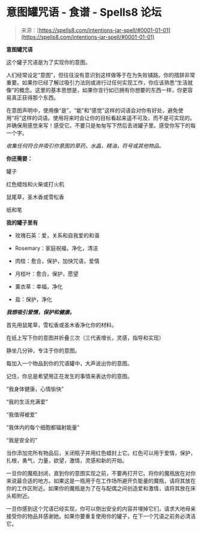<!--yml

category: 未分类

date: 2024-06-12 19:57:19

-->

# 意图罐咒语 - 食谱 - Spells8 论坛

> 来源：[https://spells8.com/intentions-jar-spell/#0001-01-01](https://spells8.com/intentions-jar-spell/#0001-01-01)

**意图罐咒语**

这个罐子咒语是为了实现你的意图。

人们经常设定“意图”，但往往没有意识到这样做等于在为失败铺路。你的措辞非常重要。如果你已经了解过吸引力法则或进行过任何实现工作，你应该熟悉“生活就像”的概念。这里的基本思想是，如果你言行如已拥有你想要的东西一样，你更容易真正获得那个东西。

在意图声明中，使用像“是”，“能”和“感觉”这样的词语会对你有好处，避免使用“将”这样的词语。使用将来时会让你的目标看起来遥不可及，而不是可实现的。并确保用感觉来写！感受它。不要只是匆匆写下然后丢进罐子里。感受你写下的每一个字。

*收集任何符合并吸引你意图的草药，水晶，精油，符号或其他物品。*

**你还需要：**

罐子

红色蜡烛和火柴或打火机

鼠尾草，圣木香或雪松香

纸和笔

**我的罐子里有**

+   玫瑰石英：爱，关系和自我爱的和谐

+   Rosemary：家庭祝福，净化，清洁

+   肉桂：愈合，保护，加快咒语，爱情

+   月桂叶：愈合，保护，愿望

+   薰衣草：幸福，净化

+   盐：保护，净化

***我想吸引爱情，保护和健康。***

首先用鼠尾草，雪松香或圣木香净化你的材料。

在纸上写下你的意图并折叠三次（三代表增长，灵感，指导和实现）

静坐几分钟，专注于你的意图。

每加入一个物品到你的咒语罐中，大声说出你的意图。

记住，你总是希望用正在发生的事情来表达你的意图。

“我身体健康，心情愉快”

“我的生活充满爱”

“我值得被爱”

“我体内的每个细胞都辐射能量”

“我是安全的”

当你添加完所有物品后，关闭瓶子并用红色蜡封上它。红色可以用于爱情，保护，扎根，勇气，力量，欲望，激情，灵感和新的开始。

一旦你的魔瓶封闭，直到你的意图实现之前，不要再打开它。将你的魔瓶放在对你来说最合适的地方。如果这是一瓶用于在工作场所避开负能量的魔瓶，请将其放在你的工作区附近。如果你的魔瓶是为了在与配偶之间创造爱和激情，请将其放在床头柜附近。

一旦你感到这个咒语已经实现，你可以倒出安全的内容并埋掉它们，请求大地母亲接受你的物品并感谢她。如果你要重复使用你的罐子，在下一个咒语之前务必清洁它。
